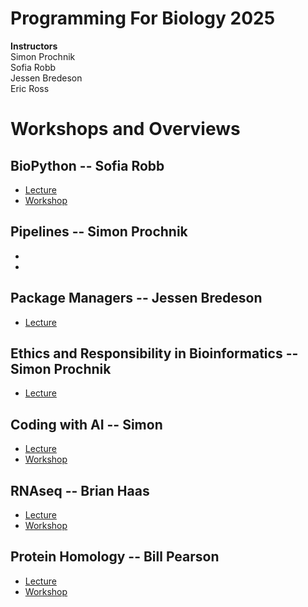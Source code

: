 # Programming For Biology 2025

__Instructors__  
Simon Prochnik  
Sofia Robb   
Jessen Bredeson  
Eric Ross  

# Workshops and Overviews

## BioPython -- Sofia Robb
  - [Lecture](biopython/biopython.md)
  - [Workshop](biopython)

## Pipelines -- Simon Prochnik
  - []()
  - []()

## Package Managers  -- Jessen Bredeson
  - [Lecture](https://github.com/prog4biol/pfb2025/blob/master/lectures/mamba.md)

## Ethics and Responsibility in Bioinformatics -- Simon Prochnik
  - [Lecture]()

## Coding with AI -- Simon
  - [Lecture]()
  - [Workshop]()

## RNAseq -- Brian Haas
  - [Lecture](https://github.com/trinityrnaseq/CSHLProgForBio/blob/main/rnaseq_slides_PFB2023.pdf)
  - [Workshop](RNAseq)

## Protein Homology -- Bill Pearson
  - [Lecture]()
  - [Workshop]()

